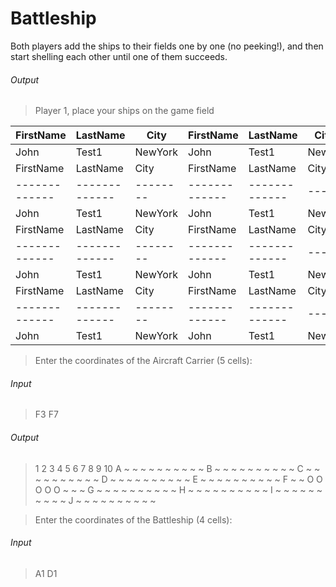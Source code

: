 # Battleship

Both players add the ships to their fields one by one (no peeking!), and then start shelling each other until one of them succeeds.

###### Output

> Player 1, place your ships on the game field

| FirstName     | LastName      | City     | FirstName     | LastName      | City |    
| ------------- | ------------- | -------- | ------------- | ------------- | -----|
| John          | Test1         | NewYork  |John          | Test1         | NewYo |
| FirstName     | LastName      | City     | FirstName     | LastName      | City |    
| ------------- | ------------- | -------- | ------------- | ------------- | -----|
| John          | Test1         | NewYork  |John          | Test1         | NewYo |
| FirstName     | LastName      | City     | FirstName     | LastName      | City |    
| ------------- | ------------- | -------- | ------------- | ------------- | -----|
| John          | Test1         | NewYork  |John          | Test1         | NewYo |
| FirstName     | LastName      | City     | FirstName     | LastName      | City |    
| ------------- | ------------- | -------- | ------------- | ------------- | -----|
| John          | Test1         | NewYork  |John          | Test1         | NewYo |


>
> Enter the coordinates of the Aircraft Carrier (5 cells):

###### Input

> F3 F7

###### Output

> 1 2 3 4 5 6 7 8 9 10
A ~ ~ ~ ~ ~ ~ ~ ~ ~ ~
B ~ ~ ~ ~ ~ ~ ~ ~ ~ ~
C ~ ~ ~ ~ ~ ~ ~ ~ ~ ~
D ~ ~ ~ ~ ~ ~ ~ ~ ~ ~
E ~ ~ ~ ~ ~ ~ ~ ~ ~ ~
F ~ ~ O O O O O ~ ~ ~
G ~ ~ ~ ~ ~ ~ ~ ~ ~ ~
H ~ ~ ~ ~ ~ ~ ~ ~ ~ ~
I ~ ~ ~ ~ ~ ~ ~ ~ ~ ~
J ~ ~ ~ ~ ~ ~ ~ ~ ~ ~

> Enter the coordinates of the Battleship (4 cells):

###### Input

> A1 D1